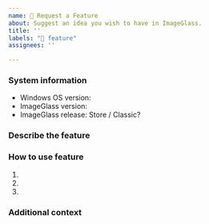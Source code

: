 ```yaml
---
name: 🎯 Request a Feature
about: Suggest an idea you wish to have in ImageGlass.
title: ''
labels: "🎯 feature"
assignees: ''

---
```


### System information
- Windows OS version: 
- ImageGlass version:
- ImageGlass release: Store / Classic?


### Describe the feature
<!-- Make it SHORT and STRAIGHT FORWARD -->
<!-- Use list bullets to describe, I'm LAZY to read an essay -->


### How to use feature
<!-- List the steps to activate the feature and how other people use it -->
1. 
2. 
3. 


### Additional context
<!-- Add any other context or SCREENSHOTS about the new feature -->


